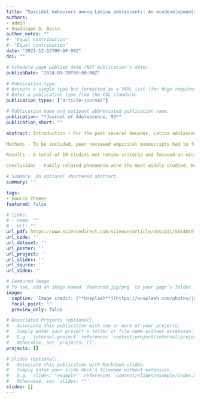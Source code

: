 ```yaml
---
title: "Suicidal behaviors among Latina adolescents: An ecodevelopmental approach and narrative review"
authors:
- admin
- Guadalupe A. Bacio
author_notes: ""
#- "Equal contribution"
#- "Equal contribution"
date: "2021-12-15T00:00:00Z"
doi: ""

# Schedule page publish date (NOT publication's date).
publishDate: "2024-09-29T00:00:00Z"

# Publication type.
# Accepts a single type but formatted as a YAML list (for Hugo requirements).
# Enter a publication type from the CSL standard.
publication_types: ["article-journal"]

# Publication name and optional abbreviated publication name.
publication: "*Journal of Adolescence, 93*"
publication_short: ""

abstract: Introduction - For the past several decades, Latina adolescents have consistently shown high rates of suicidal behaviors (i.e., suicidal ideation, planning, and attempts), higher than Latino adolescents and adolescents of most other ethnic groups. Yet, progress toward establishing evidence-based intervention efforts to address this urgent public health issue has been slow. The purpose of this narrative review is to summarize empirical findings on etiological factors associated with Latina adolescent suicidal behaviors using an ecodevelopmental, gender-specific framework that contextualizes Latina adolescent development.

Methods - To be included, peer reviewed empirical manuscripts had to focus on suicidal behaviors (i.e., suicide attempts, suicide plan, and/or suicidal ideation) of adolescents (ages 11–19 or in grades 7–12) who self-identified as either Latina or Hispanic and a girl in the United States.

Results - A total of 19 studies met review criteria and focused on microsystemic and intrapersonal predictors. Microsystemic predictors included family (i.e., family-adolescent discrepancies in acculturation, family functioning, family-daughter interactions), peer (i.e., victimization, friendships), and school (i.e., functioning, achievement) factors, while intrapersonal predictors were emotional vulnerability, psychosocial functioning, and substance use.

Conclusions - Family-related phenomena were the most widely studied. Research on school and peer microsystems was comparatively sparse, and several promising intrapersonal development factors have been underexplored. A notable limitation of existing studies is that samples consisted primarily of U.S.-born adolescents living in urban areas. Additional research is needed to characterize factors on other ecodevelopmental levels, identify resilience processes, and examine within-group diversity among Latina adolescents. Implications for intervention and future directions are discussed.

# Summary. An optional shortened abstract.
summary: ''

tags:
- Source Themes
featured: false

# links:
# - name: ""
#   url: ""
url_pdf: https://www.sciencedirect.com/science/article/abs/pii/S0140197121001512 
url_code: ''
url_dataset: ''
url_poster: ''
url_project: ''
url_slides: ''
url_source: ''
url_video: ''

# Featured image
# To use, add an image named `featured.jpg/png` to your page's folder. 
image:
  caption: 'Image credit: [**Unsplash**](https://unsplash.com/photos/jdD8gXaTZsc)'
  focal_point: ""
  preview_only: false

# Associated Projects (optional).
#   Associate this publication with one or more of your projects.
#   Simply enter your project's folder or file name without extension.
#   E.g. `internal-project` references `content/project/internal-project/index.md`.
#   Otherwise, set `projects: []`.
projects: []

# Slides (optional).
#   Associate this publication with Markdown slides.
#   Simply enter your slide deck's filename without extension.
#   E.g. `slides: "example"` references `content/slides/example/index.md`.
#   Otherwise, set `slides: ""`.
slides: []
---
```


<!-- {{% callout note %}}
Click the *Cite* button above to demo the feature to enable visitors to import publication metadata into their reference management software.
{{% /callout %}}

{{% callout note %}}
Create your slides in Markdown - click the *Slides* button to check out the example.
{{% /callout %}} -->
